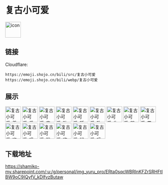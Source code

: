 # 复古小可爱
<img src="https://emoji.shojo.cn/bili/src/复古小可爱/icon.png" width="50" height="50" alt="icon">

## 链接
Cloudflare:
```
https://emoji.shojo.cn/bili/src/复古小可爱
https://emoji.shojo.cn/bili/webp/复古小可爱
```
## 展示
<img src="https://emoji.shojo.cn/bili/src/复古小可爱/复古小可爱-羡慕.png" width="50" height="50" alt="复古小可爱-羡慕">
<img src="https://emoji.shojo.cn/bili/src/复古小可爱/复古小可爱-爱心.png" width="50" height="50" alt="复古小可爱-爱心">
<img src="https://emoji.shojo.cn/bili/src/复古小可爱/复古小可爱-害羞.png" width="50" height="50" alt="复古小可爱-害羞">
<img src="https://emoji.shojo.cn/bili/src/复古小可爱/复古小可爱-贴贴.png" width="50" height="50" alt="复古小可爱-贴贴">
<img src="https://emoji.shojo.cn/bili/src/复古小可爱/复古小可爱-睡觉.png" width="50" height="50" alt="复古小可爱-睡觉">
<img src="https://emoji.shojo.cn/bili/src/复古小可爱/复古小可爱-致敬.png" width="50" height="50" alt="复古小可爱-致敬">
<img src="https://emoji.shojo.cn/bili/src/复古小可爱/复古小可爱-生气.png" width="50" height="50" alt="复古小可爱-生气">
<img src="https://emoji.shojo.cn/bili/src/复古小可爱/复古小可爱-哭了.png" width="50" height="50" alt="复古小可爱-哭了">
<img src="https://emoji.shojo.cn/bili/src/复古小可爱/复古小可爱-震惊.png" width="50" height="50" alt="复古小可爱-震惊">
<img src="https://emoji.shojo.cn/bili/src/复古小可爱/复古小可爱-吃瓜.png" width="50" height="50" alt="复古小可爱-吃瓜">
<img src="https://emoji.shojo.cn/bili/src/复古小可爱/复古小可爱-噫.png" width="50" height="50" alt="复古小可爱-噫">
<img src="https://emoji.shojo.cn/bili/src/复古小可爱/复古小可爱-喝奶茶.png" width="50" height="50" alt="复古小可爱-喝奶茶">
<img src="https://emoji.shojo.cn/bili/src/复古小可爱/复古小可爱-嗨.png" width="50" height="50" alt="复古小可爱-嗨">
<img src="https://emoji.shojo.cn/bili/src/复古小可爱/复古小可爱-疑问.png" width="50" height="50" alt="复古小可爱-疑问">
<img src="https://emoji.shojo.cn/bili/src/复古小可爱/复古小可爱-哼.png" width="50" height="50" alt="复古小可爱-哼">

## 下载地址

https://shamiko-my.sharepoint.com/:u:/g/personal/img_yuru_pro/ERta0sqcWBRInKFZrSRHFtIBW9oC9IQyfV_kDlfvzButaw